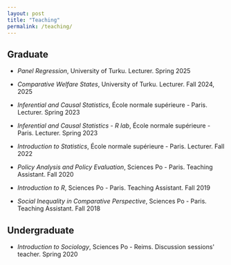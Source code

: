 ```yaml
---
layout: post
title: "Teaching"
permalink: /teaching/
---
```


## Graduate

- _Panel Regression_, University of Turku. Lecturer. Spring 2025

- _Comparative Welfare States_, University of Turku. Lecturer. Fall 2024, 2025

- _Inferential and Causal Statistics_, École normale supérieure - Paris. Lecturer. Spring 2023

- _Inferential and Causal Statistics - R lab_, École normale supérieure - Paris. Lecturer. Spring 2023

- _Introduction to Statistics_, École normale supérieure - Paris. Lecturer. Fall 2022

- _Policy Analysis and Policy Evaluation_, Sciences Po - Paris. Teaching Assistant. Fall 2020

- _Introduction to R_, Sciences Po - Paris. Teaching Assistant. Fall 2019

- _Social Inequality in Comparative Perspective_, Sciences Po - Paris. Teaching Assistant. Fall 2018

## Undergraduate

- _Introduction to Sociology_, Sciences Po - Reims. Discussion sessions' teacher. Spring 2020

